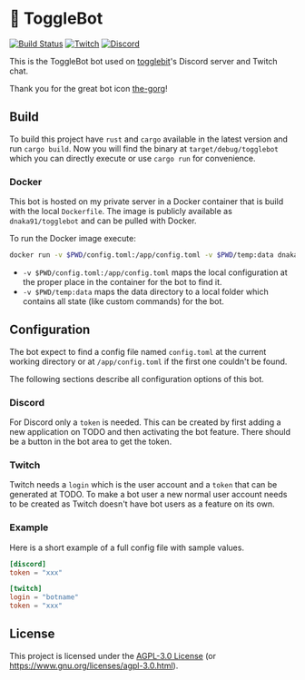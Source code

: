 # 🤖 ToggleBot

[![Build Status][build-img]][build-url]
[![Twitch][twitch-img]][twitch-url]
[![Discord][discord-img]][discord-url]

[build-img]: https://img.shields.io/github/actions/workflow/status/dnaka91/togglebot/ci.yml?branch=main&style=for-the-badge
[build-url]: https://github.com/dnaka91/togglebot/actions/workflows/ci.yml
[twitch-img]: https://img.shields.io/badge/twitch-togglebit-9146ff?style=for-the-badge&logo=twitch&logoColor=white
[twitch-url]: https://twitch.tv/togglebit
[discord-img]: https://img.shields.io/badge/discord-togglebit-7289da?style=for-the-badge&logo=discord&logoColor=white
[discord-url]: https://discord.gg/qtyDMat

This is the ToggleBot bot used on [togglebit](https://github.com/togglebyte)'s Discord server and
Twitch chat.

Thank you for the great bot icon [the-gorg](https://github.com/the-gorg)!

## Build

To build this project have `rust` and `cargo` available in the latest version and run `cargo build`.
Now you will find the binary at `target/debug/togglebot` which you can directly execute or use
`cargo run` for convenience.

### Docker

This bot is hosted on my private server in a Docker container that is build with the local
`Dockerfile`. The image is publicly available as `dnaka91/togglebot` and can be pulled with Docker.

To run the Docker image execute:

```sh
docker run -v $PWD/config.toml:/app/config.toml -v $PWD/temp:data dnaka91/togglebot
```

- `-v $PWD/config.toml:/app/config.toml` maps the local configuration at the proper place in the
  container for the bot to find it.
- `-v $PWD/temp:data` maps the data directory to a local folder which contains all state (like
  custom commands) for the bot.

## Configuration

The bot expect to find a config file named `config.toml` at the current working directory or at
`/app/config.toml` if the first one couldn't be found.

The following sections describe all configuration options of this bot.

### Discord

For Discord only a `token` is needed. This can be created by first adding a new application on TODO and then activating the bot feature. There should be a button in the bot area to get the token.

### Twitch

Twitch needs a `login` which is the user account and a `token` that can be generated at TODO. To
make a bot user a new normal user account needs to be created as Twitch doesn't have bot users as a
feature on its own.

### Example

Here is a short example of a full config file with sample values.

```toml
[discord]
token = "xxx"

[twitch]
login = "botname"
token = "xxx"
```

## License

This project is licensed under the [AGPL-3.0 License](LICENSE) (or
<https://www.gnu.org/licenses/agpl-3.0.html>).
